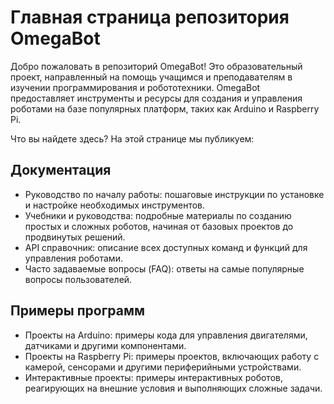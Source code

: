 # Главная страница репозитория OmegaBot

Добро пожаловать в репозиторий OmegaBot! Это образовательный проект, направленный на помощь учащимся и преподавателям в изучении программирования и робототехники. OmegaBot предоставляет инструменты и ресурсы для создания и управления роботами на базе популярных платформ, таких как Arduino и Raspberry Pi.

Что вы найдете здесь?
На этой странице мы публикуем:

## Документация

- Руководство по началу работы: пошаговые инструкции по установке и настройке необходимых инструментов.
- Учебники и руководства: подробные материалы по созданию простых и сложных роботов, начиная от базовых проектов до продвинутых решений.
- API справочник: описание всех доступных команд и функций для управления роботами.
- Часто задаваемые вопросы (FAQ): ответы на самые популярные вопросы пользователей.

## Примеры программ

- Проекты на Arduino: примеры кода для управления двигателями, датчиками и другими компонентами.
- Проекты на Raspberry Pi: примеры проектов, включающих работу с камерой, сенсорами и другими периферийными устройствами.
- Интерактивные проекты: примеры интерактивных роботов, реагирующих на внешние условия и выполняющих сложные задачи.
